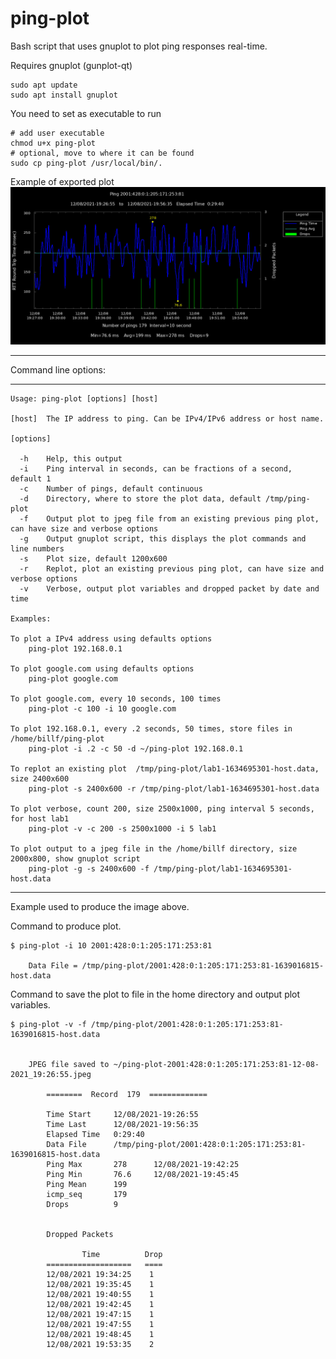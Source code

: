 # ping-plot
Bash script that uses gnuplot to plot ping responses real-time.

Requires 
    gnuplot (gunplot-qt)
    
    sudo apt update
    sudo apt install gnuplot
    
You need to set as executable to run

    # add user executable
    chmod u+x ping-plot
    # optional, move to where it can be found
    sudo cp ping-plot /usr/local/bin/.


Example of exported plot
![Plot example](/ping-plot-example2.jpeg "ping-plot ")

---

Command line options:

---

    Usage: ping-plot [options] [host]

    [host]  The IP address to ping. Can be IPv4/IPv6 address or host name.

    [options]

      -h    Help, this output
      -i    Ping interval in seconds, can be fractions of a second, default 1
      -c    Number of pings, default continuous
      -d    Directory, where to store the plot data, default /tmp/ping-plot
      -f    Output plot to jpeg file from an existing previous ping plot, can have size and verbose options
      -g    Output gnuplot script, this displays the plot commands and line numbers
      -s    Plot size, default 1200x600
      -r    Replot, plot an existing previous ping plot, can have size and verbose options
      -v    Verbose, output plot variables and dropped packet by date and time

    Examples:

    To plot a IPv4 address using defaults options
        ping-plot 192.168.0.1

    To plot google.com using defaults options
        ping-plot google.com

    To plot google.com, every 10 seconds, 100 times
        ping-plot -c 100 -i 10 google.com

    To plot 192.168.0.1, every .2 seconds, 50 times, store files in /home/billf/ping-plot
        ping-plot -i .2 -c 50 -d ~/ping-plot 192.168.0.1

    To replot an existing plot  /tmp/ping-plot/lab1-1634695301-host.data, size 2400x600
        ping-plot -s 2400x600 -r /tmp/ping-plot/lab1-1634695301-host.data

    To plot verbose, count 200, size 2500x1000, ping interval 5 seconds, for host lab1
        ping-plot -v -c 200 -s 2500x1000 -i 5 lab1
        
    To plot output to a jpeg file in the /home/billf directory, size 2000x800, show gnuplot script
        ping-plot -g -s 2400x600 -f /tmp/ping-plot/lab1-1634695301-host.data


---
Example used to produce the image above. 

Command to produce plot.

    $ ping-plot -i 10 2001:428:0:1:205:171:253:81
    
        Data File = /tmp/ping-plot/2001:428:0:1:205:171:253:81-1639016815-host.data
            

Command to save the plot to file in the home directory and output plot variables.

    $ ping-plot -v -f /tmp/ping-plot/2001:428:0:1:205:171:253:81-1639016815-host.data
        

        JPEG file saved to ~/ping-plot-2001:428:0:1:205:171:253:81-12-08-2021_19:26:55.jpeg

            ========  Record  179  =============

            Time Start     12/08/2021-19:26:55
            Time Last      12/08/2021-19:56:35
            Elapsed Time   0:29:40
            Data File      /tmp/ping-plot/2001:428:0:1:205:171:253:81-1639016815-host.data
            Ping Max       278      12/08/2021-19:42:25
            Ping Min       76.6     12/08/2021-19:45:45
            Ping Mean      199
            icmp_seq       179
            Drops          9


            Dropped Packets

                    Time          Drop
            ===================   ====
            12/08/2021 19:34:25    1
            12/08/2021 19:35:45    1
            12/08/2021 19:40:55    1
            12/08/2021 19:42:45    1
            12/08/2021 19:47:15    1
            12/08/2021 19:47:55    1
            12/08/2021 19:48:45    1
            12/08/2021 19:53:35    2

